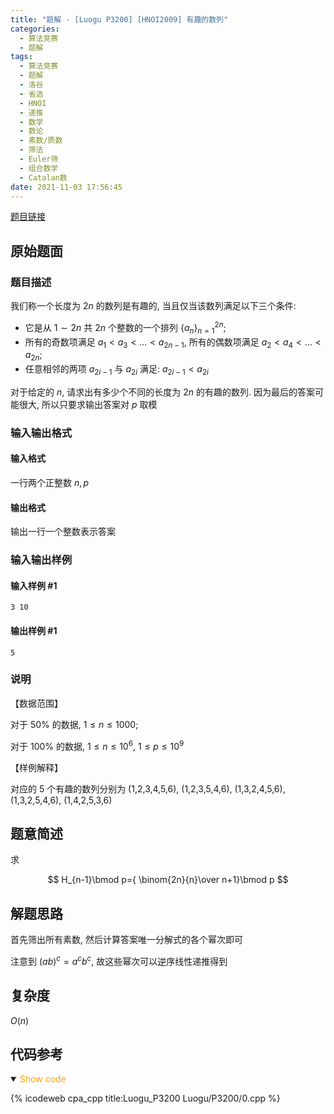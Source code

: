 ```yaml
---
title: "题解 - [Luogu P3200] [HNOI2009] 有趣的数列"
categories:
  - 算法竞赛
  - 题解
tags:
  - 算法竞赛
  - 题解
  - 洛谷
  - 省选
  - HNOI
  - 递推
  - 数学
  - 数论
  - 素数/质数
  - 筛法
  - Euler筛
  - 组合数学
  - Catalan数
date: 2021-11-03 17:56:45
---
```


[题目链接](https://www.luogu.com.cn/problem/P3200)

<!-- more -->

## 原始题面

### 题目描述

我们称一个长度为 $2n$ 的数列是有趣的, 当且仅当该数列满足以下三个条件:

- 它是从 $1 \sim 2n$ 共 $2n$ 个整数的一个排列 $\{a_n\}_{n=1}^{2n}$;
- 所有的奇数项满足 $a_1<a_3< \dots < a_{2n-1}$, 所有的偶数项满足 $a_2<a_4< \dots <a_{2n}$;
- 任意相邻的两项 $a_{2i-1}$ 与 $a_{2i}$ 满足: $a_{2i-1}<a_{2i}$

对于给定的 $n$, 请求出有多少个不同的长度为 $2n$ 的有趣的数列. 因为最后的答案可能很大, 所以只要求输出答案对 $p$ 取模

### 输入输出格式

#### 输入格式

一行两个正整数 $n,p$

#### 输出格式

输出一行一个整数表示答案

### 输入输出样例

#### 输入样例 #1

```input1
3 10
```

#### 输出样例 #1

```output1
5
```

### 说明

【数据范围】

对于 $50\%$ 的数据, $1\le n \le 1000$;

对于 $100\%$ 的数据, $1\le n \le 10^6$, $1\le p \le 10^9$

【样例解释】

对应的 5 个有趣的数列分别为 (1,2,3,4,5,6), (1,2,3,5,4,6), (1,3,2,4,5,6), (1,3,2,5,4,6), (1,4,2,5,3,6)

## 题意简述

求

$$
H_{n-1}\bmod p={ \binom{2n}{n}\over n+1}\bmod p
$$

## 解题思路

首先筛出所有素数, 然后计算答案唯一分解式的各个幂次即可

注意到 $(ab)^c=a^cb^c$, 故这些幂次可以逆序线性递推得到

## 复杂度

$O(n)$

## 代码参考

<details open>
<summary><font color='orange'>Show code</font></summary>

{% icodeweb cpa_cpp title:Luogu_P3200 Luogu/P3200/0.cpp %}

</details>
